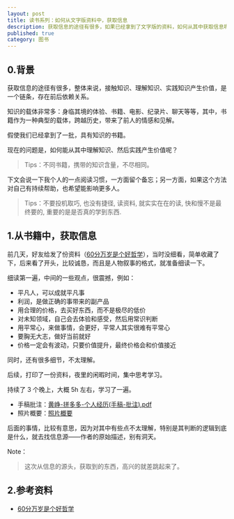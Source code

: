 ```yaml
---
layout: post
title: 读书系列：如何从文字版资料中，获取信息
description: 获取信息的途径有很多，如果已经拿到了文字版的资料，如何从其中获取信息呢，如何让有用的知识发挥出有用的价值？
published: true
category: 图书
---
```



## 0.背景

获取信息的途径有很多，整体来说，接触知识、理解知识、实践知识产生价值，是一个链条，存在前后依赖关系。

知识的载体非常多：身临其境的体验、书籍、电影、纪录片、聊天等等，其中，书籍作为一种典型的载体，跨越历史，带来了前人的情感和见解。

假使我们已经拿到了一批，具有知识的书籍。

现在的问题是，如何能从其中理解知识、然后实践产生价值呢？

> Tips：不同书籍，携带的知识含量，不尽相同。

下文会说一下我个人的一点阅读习惯，一方面留个备忘；另一方面，如果这个方法对自己有持续帮助，也希望能影响更多人。

> Tips：不要投机取巧, 也没有捷径, 读资料, 就实实在在的读, 快和慢不是最终要的, 重要的是是否真的学到东西.

## 1.从书籍中，获取信息

前几天，好友给发了份资料（[60分万岁是个好哲学](/tech-history-huangzheng-60-is-good/)），当时没细看，简单收藏了下，后来看了开头，比较诚恳，而且是人物叙事的格式，就准备细读一下。

细读第一遍，中间的一些观点，很震撼，例如：

* 平凡人，可以成就平凡事
* 利润，是做正确的事带来的副产品
* 用合理的价格，去买好东西，而不是极尽的低价
* 对未知领域，自己会去体验和感受，然后用常识判断
* 用平常心，来做事情，会更好，平常人其实很难有平常心
* 要胸无大志，做好当前就好
* 价格一定会有波动，只要价值提升，最终价格会和价值接近

同时，还有很多细节，不太理解。

后续，打印了一份资料，夜里的闲暇时间，集中思考学习。

持续了 3 个晚上，大概 5h 左右，学习了一遍。

* 手稿批注：[黄峥-拼多多-个人经历(手稿-批注).pdf](/download/book-series/黄峥-拼多多-个人经历(手稿-批注).pdf)
* 照片概要：[照片概要](/images/book-series/WechatIMG790.jpeg)

后面的事情，比较有意思，因为对其中有些点不太理解，特别是其判断的逻辑到底是什么，就去找信息源——作者的原始描述，别有洞天。

Note：

> 这次从信息的源头，获取到的东西，高兴的就差跳起来了。

## 2.参考资料

* [60分万岁是个好哲学](/2019-03-09-tech-history-huangzheng-60-is-good/)
